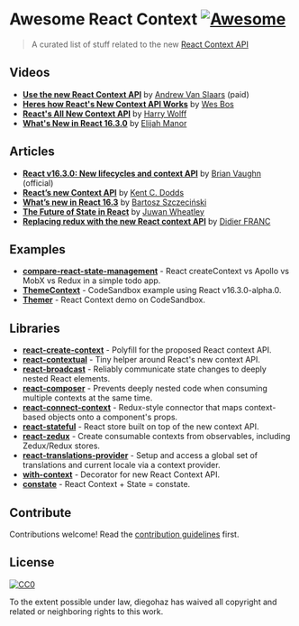 # Awesome React Context [![Awesome](https://cdn.rawgit.com/sindresorhus/awesome/d7305f38d29fed78fa85652e3a63e154dd8e8829/media/badge.svg)](https://github.com/sindresorhus/awesome)

> A curated list of stuff related to the new [React Context API](https://reactjs.org/docs/context.html)


## Videos

- [**Use the new React Context API**](https://egghead.io/lessons/react-use-the-new-react-context-api) by [Andrew Van Slaars](https://twitter.com/avanslaars) (paid)
- [**Heres how React's New Context API Works**](https://www.youtube.com/watch?v=XLJN4JfniH4) by [Wes Bos](https://twitter.com/wesbos)
- [**React's All New Context API**](https://www.youtube.com/watch?v=9Ilq6G-VMyQ) by [Harry Wolff](https://twitter.com/hswolff)
- [**What's New in React 16.3.0**](https://www.youtube.com/watch?v=WhWqy-vxKS8) by [Elijah Manor](https://twitter.com/elijahmanor)


## Articles

- [**React v16.3.0: New lifecycles and context API**](https://reactjs.org/blog/2018/03/29/react-v-16-3.html) by [Brian Vaughn](https://twitter.com/brian_d_vaughn/) (official)
- [**React’s new Context API**](https://medium.com/dailyjs/reacts-%EF%B8%8F-new-context-api-70c9fe01596b) by [Kent C. Dodds](https://twitter.com/kentcdodds)
- [**What’s new in React 16.3**](https://medium.com/@baphemot/whats-new-in-react-16-3-d2c9b7b6193b) by [Bartosz Szczeciński](https://twitter.com/btmpl)
- [**The Future of State in React**](https://jwheatley.co/the-future-of-state-in-react/) by [Juwan Wheatley](https://twitter.com/fiber_god)
- [**Replacing redux with the new React context API**](https://medium.com/@DidierFranc/replacing-redux-with-the-new-react-context-api-8f5d01a00e8c) by [Didier FRANC](https://twitter.com/didierfranc)


## Examples

- [**compare-react-state-management**](https://github.com/robertgonzales/compare-react-state-management) - React createContext vs Apollo vs MobX vs Redux in a simple todo app.
- [**ThemeContext**](https://codesandbox.io/s/n4r0qq898j) - CodeSandbox example using React v16.3.0-alpha.0.
- [**Themer**](https://codesandbox.io/s/n5pk7613xm) - React Context demo on CodeSandbox.


## Libraries

- [**react-create-context**](https://github.com/jamiebuilds/create-react-context) - Polyfill for the proposed React context API.
- [**react-contextual**](https://github.com/drcmda/react-contextual) - Tiny helper around React's new context API.
- [**react-broadcast**](https://github.com/ReactTraining/react-broadcast/tree/next) - Reliably communicate state changes to deeply nested React elements.
- [**react-composer**](https://github.com/jamesplease/react-composer) - Prevents deeply nested code when consuming multiple contexts at the same time.
- [**react-connect-context**](https://github.com/Contiamo/react-connect-context) - Redux-style connector that maps context-based objects onto a component's props.
- [**react-stateful**](https://github.com/didierfranc/react-stateful) - React store built on top of the new context API.
- [**react-zedux**](https://github.com/bowheart/react-zedux) - Create consumable contexts from observables, including Zedux/Redux stores.
- [**react-translations-provider**](https://github.com/hyogman/react-translations-provider) - Setup and access a global set of translations and current locale via a context provider.
- [**with-context**](https://github.com/SunHuawei/with-context) - Decorator for new React Context API.
- [**constate**](https://github.com/diegohaz/constate) - React Context + State = constate.


## Contribute

Contributions welcome! Read the [contribution guidelines](contributing.md) first.


## License

[![CC0](http://mirrors.creativecommons.org/presskit/buttons/88x31/svg/cc-zero.svg)](http://creativecommons.org/publicdomain/zero/1.0)

To the extent possible under law, diegohaz has waived all copyright and
related or neighboring rights to this work.
